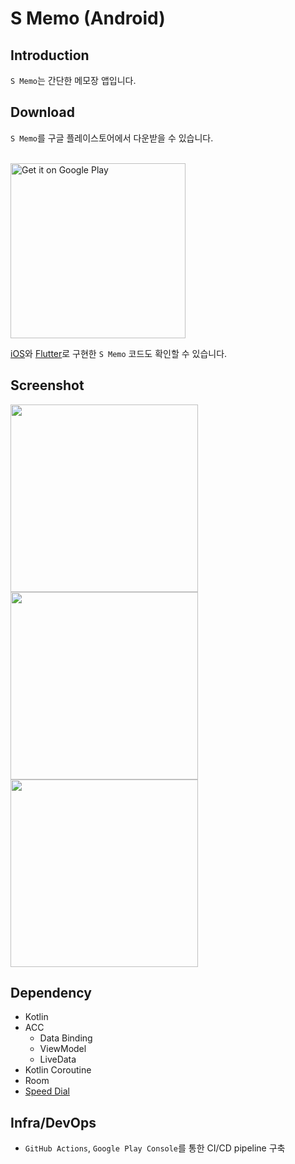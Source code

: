 # S Memo (Android)

## Introduction
`S Memo`는 간단한 메모장 앱입니다. 

## Download
`S Memo`를 구글 플레이스토어에서 다운받을 수 있습니다. 

<br />
<a href='https://play.google.com/store/apps/details?id=com.yologger.simple_memo.alpha'><img alt='Get it on Google Play' src='https://play.google.com/intl/en_us/badges/static/images/badges/en_badge_web_generic.png' width="280"/></a>

[iOS](https://github.com/yologger/simple_memo_ios)와 [Flutter](https://github.com/yologger/simple-memo-flutter)로 구현한 `S Memo` 코드도 확인할 수 있습니다.

## Screenshot
<img src="/imgs/create_post.gif" width="300">
<img src="/imgs/theme.gif" width="300">
<img src="/imgs/update.gif" width="300">

## Dependency
* Kotlin
* ACC 
  - Data Binding
  - ViewModel
  - LiveData
* Kotlin Coroutine
* Room
* [Speed Dial](https://github.com/leinardi/FloatingActionButtonSpeedDial)

## Infra/DevOps
- `GitHub Actions`, `Google Play Console`를 통한 CI/CD pipeline 구축